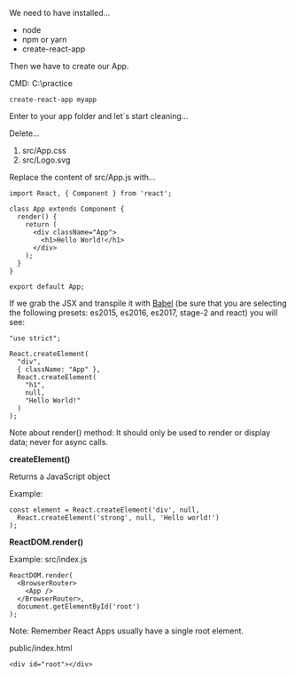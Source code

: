 We need to have installed...

* node
* npm or yarn
* create-react-app

Then we have to create our App.

CMD: C:\practice

```
create-react-app myapp
```

Enter to your app folder and let´s start cleaning...

Delete...

1. src/App.css
2. src/Logo.svg

<!--
TODO: How we create components
-->

Replace the content of src/App.js with...

```
import React, { Component } from 'react';

class App extends Component {
  render() {
    return (
      <div className="App">
        <h1>Hello World!</h1>
      </div>
    );
  }
}

export default App;
```

If we grab the JSX and transpile it with [Babel](http://babeljs.io/repl/) (be sure that you are selecting the following presets: es2015, es2016, es2017, stage-2 and react) you will see:

```
"use strict";

React.createElement(
  "div",
  { className: "App" },
  React.createElement(
    "h1",
    null,
    "Hello World!"
  )
);
```

Note about render() method: It should only be used to render or display data; never for async calls.

**createElement()**

Returns a JavaScript object

Example:

```
const element = React.createElement('div', null,
  React.createElement('strong', null, 'Hello world!')
);
```

**ReactDOM.render()**

Example: src/index.js

```
ReactDOM.render(
  <BrowserRouter>
    <App />
  </BrowserRouter>,
  document.getElementById('root')
);
```

Note: Remember React Apps usually have a single root element.

public/index.html

```
<div id="root"></div>
```

<!--
TODO: How to pass data or props...
-->

<!--
TODO: Compose components together
-->

